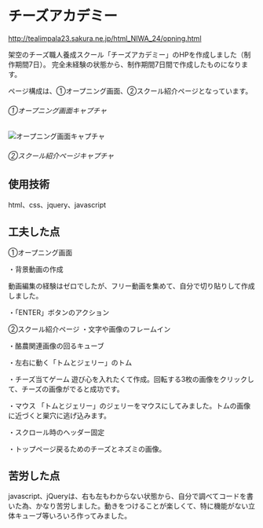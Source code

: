 # チーズアカデミー
http://tealimpala23.sakura.ne.jp/html_NIWA_24/opning.html

架空のチーズ職人養成スクール「チーズアカデミー」のHPを作成しました（制作期間7日）。
完全未経験の状態から、制作期間7日間で作成したものになります。

ページ構成は、①オープニング画面、②スクール紹介ページとなっています。

###### ①オープニング画面キャプチャ
![オープニング画面キャプチャ](https://oreo2990.github.io/cheese_school_webpage/img/screenshot1.png)



###### ②スクール紹介ページキャプチャ






## 使用技術
html、css、jquery、javascript

## 工夫した点
①オープニング画面

・背景動画の作成

動画編集の経験はゼロでしたが、フリー動画を集めて、自分で切り貼りして作成しました。

・「ENTER」ボタンのアクション

②スクール紹介ページ
・文字や画像のフレームイン

・酪農関連画像の回るキューブ

・左右に動く「トムとジェリー」のトム

・チーズ当てゲーム
遊び心を入れたくて作成。回転する3枚の画像をクリックして、チーズの画像がでると成功です。

・マウス
「トムとジェリー」のジェリーをマウスにしてみました。トムの画像に近づくと巣穴に逃げ込みます。

・スクロール時のヘッダー固定

・トップページ戻るためのチーズとネズミの画像。

## 苦労した点
javascript、jQueryは、右も左もわからない状態から、自分で調べてコードを書いた為、かなり苦労しました。動きをつけることが楽しくて、特に機能がない立体キューブ等いろいろ作ってみました。
